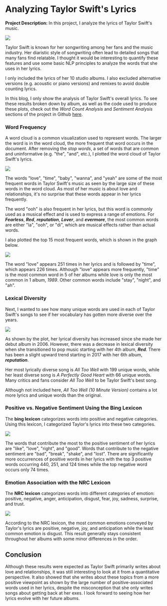 # Analyzing Taylor Swift's Lyrics

**Project Description:** In this project, I analyze the lyrics of Taylor Swift's music.

<img src="images/project2_images/swift_lyrics.jpg?_raw=true"/>

Taylor Swift is known for her songwriting among her fans and the music industry. Her diaristic style of songwriting often lead to detailed songs that many fans find relatable. I thought it would be interesting to quantify these features and use some basic NLP principles to analyze the words that she uses in her lyrics. 

I only included the lyrics of her 10 studio albums. I also excluded alternative versions (e.g. acoustic or piano versions) and remixes to avoid double counting lyrics.

In this blog, I only show the analysis of Taylor Swift's overall lyrics. To see these results broken down by album, as well as the code used to produce these plots, check out the *Word Count Analysis* and *Sentiment Analysis* sections of the project in Github [here](https://github.com/johncarlomaula/taylorswift-lyrics-project).

### Word Frequency

A word cloud is a common visualization used to represent words. The larger the word is in the word cloud, the more frequent that word occurs in the document. After removing the *stop words*, a set of words that are common and uninformative (e.g. "the", "and", etc.), I plotted the word cloud of Taylor Swift's lyrics.

<img src="images/project2_images/word_cloud.png?_raw=true"/>

The words "love", "time", "baby", "wanna", and "yeah" are some of the most frequent words in Taylor Swift's music as seen by the large size of these words in the word cloud. As most of her music is about love and relationships, it's no surprise that these words appear in her lyrics frequently.

The word "ooh" is also frequent in her lyrics, but this word is commonly used as a musical effect and is used to express a range of emotions. For ***Fearless***, ***Red***, ***reputation***, ***Lover***, and ***evermore***, the most common words are either "la", "ooh", or "di", which are musical effects rather than actual words.

I also plotted the top 15 most frequent words, which is shown in the graph below.

<img src="images/project2_images/word_count.png?_raw=true"/>

The word "love" appears 251 times in her lyrics and is followed by "time", which appears 226 times. Although "love" appears more frequently, "time" is the most common word in 5 of her albums while love is only the most common in 1 album, *1989*. Other common words include "stay", "night", and "ah".


### Lexical Diversity

Next, I wanted to see how many unique words are used in each of Taylor Swift's songs to see if her vocabulary has gotten more diverse over the years.

<img src="images/project2_images/lexical_diversity.png?_raw=true"/>

As shown by the plot, her lyrical diversity has increased since she made her debut album in 2006. However, there was a decrease in lexical diversity when she transitioned to pop music starting with her 4th album, ***Red***. There has been a slight upward trend starting in 2017 with her 6th album, ***reputation***.

Her most lyrically diverse song is *All Too Well* with 199 unique words, while her least diverse song is *A Perfectly Good Heart* with 66 unique words. Many critics and fans consider *All Too Well* to be Taylor Swift's best song. 

Although not included here, *All Too Well (10 Minute Version)* contains a lot more lyrics and unique words than the original.

### Positive vs. Negative Sentiment Using the Bing Lexicon

The **bing lexicon** categorizes words into positive and negative categories. Using this lexicon, I categorized Taylor's lyrics into these two categories.

<img src="images/project2_images/pos_neg_sent.png?_raw=true"/>

The words that contribute the most to the positive sentiment of her lyrics are "like", "love", "right", and "good". Words that contribute to the negative sentiment are "bad", "break", "shake", and "lost". There are significantly more occurrences of positive words in her lyrics with the top 3 positive words occurring 440, 251, and 124 times while the top negative word occurs only 74 times. 

### Emotion Association with the NRC Lexicon

The **NRC lexicon** categorizes words into different categories of emotion: positive, negative, anger, anticipation, disgust, fear, joy, sadness, surprise, and trust.

<img src="images/project2_images/sentiment.png?_raw=true"/>

According to the NRC lexicon, the most common emotions conveyed by Taylor's lyrics are positive, negative, joy, and anticipation while the least common emotion is disgust. This result generally stays consistent throughout her albums with some minor differences in the order.

## Conclusion

Although these results were expected as Taylor Swift primarily writes about love and relationships, it was still interesting to look at it from a quantitative perspective. It also showed that she writes about these topics from a more positive viewpoint as shown by the large number of positive-associated words used in her lyrics, despite the misconception that she only writes songs about getting back at her exes. I look forward to seeing how her lyrics evolve with her future albums.
